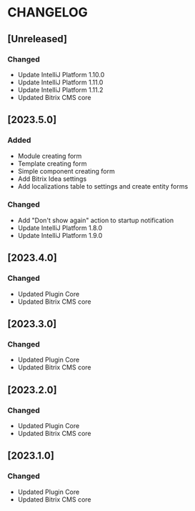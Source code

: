 # CHANGELOG

## [Unreleased]

### Changed

- Update IntelliJ Platform 1.10.0
- Update IntelliJ Platform 1.11.0
- Update IntelliJ Platform 1.11.2
- Updated Bitrix CMS core

## [2023.5.0]

### Added

- Module creating form
- Template creating form
- Simple component creating form
- Add Bitrix Idea settings
- Add localizations table to settings and create entity forms

### Changed

- Add "Don't show again" action to startup notification
- Update IntelliJ Platform 1.8.0
- Update IntelliJ Platform 1.9.0

## [2023.4.0]

### Changed

- Updated Plugin Core
- Updated Bitrix CMS core

## [2023.3.0]

### Changed

- Updated Plugin Core
- Updated Bitrix CMS core

## [2023.2.0]

### Changed

- Updated Plugin Core
- Updated Bitrix CMS core

## [2023.1.0]

### Changed

- Updated Plugin Core
- Updated Bitrix CMS core
